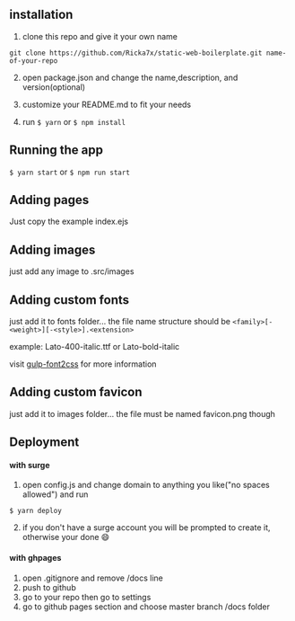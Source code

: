 ## installation

1.  clone this repo and give it your own name

```
git clone https://github.com/Ricka7x/static-web-boilerplate.git name-of-your-repo
```

2.  open package.json and change the name,description, and version(optional)

3.  customize your README.md to fit your needs

4.  run `$ yarn` or `$ npm install`

## Running the app

`$ yarn start` or `$ npm run start`

## Adding pages

Just copy the example index.ejs

## Adding images

just add any image to .src/images

## Adding custom fonts

just add it to fonts folder... the file name structure should be `<family>[-<weight>][-<style>].<extension>`

example: Lato-400-italic.ttf or Lato-bold-italic

visit [gulp-font2css](https://github.com/goblindegook/gulp-font2css/blob/master/README.md) for more information

## Adding custom favicon

just add it to images folder... the file must be named favicon.png though

## Deployment

#### with surge

1.  open config.js and change domain to anything you like("no spaces allowed") and run

```
$ yarn deploy
```

2.  if you don't have a surge account you will be prompted to create it, otherwise your done :smile:

#### with ghpages

1.  open .gitignore and remove /docs line
2.  push to github
3.  go to your repo then go to settings
4.  go to github pages section and choose master branch /docs folder
